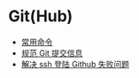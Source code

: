 # Git(Hub)

- [常用命令](./command-usage.md)
- [规范 Git 提交信息](./standard-commit-message.md)
- [解决 ssh 登陆 Github 失败问题](./ssh-github-failure-correction.md)

